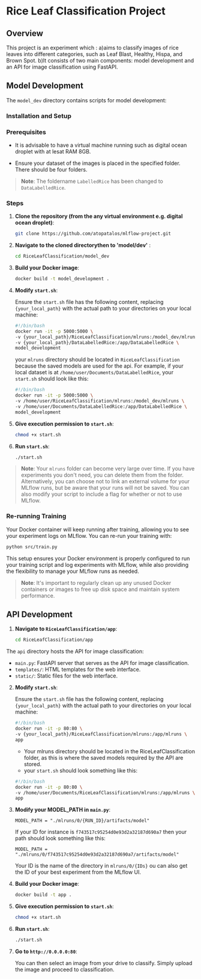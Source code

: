 # Rice Leaf Classification Project

## Overview

This project is an experiment which :
a)aims to classify images of rice leaves into different categories, such as Leaf Blast, Healthy, Hispa, and Brown Spot. 
b)It consists of two main components: model development and an API for image classification using FastAPI.

## Model Development

The `model_dev` directory contains scripts for model development:

### Installation and Setup

### Prerequisites

- It is advisable to have a virtual machine running such as digital ocean droplet with at lesat RAM 8GB.


- Ensure your dataset of the images is placed in the specified folder. There should be four folders.
 > **Note**: The foldername `LabelledRice` has been changed to `DataLabelledRice`.
<!-- - Create an `mlruns` folder for MLflow to store its runs. -->

### Steps

1. **Clone the repository (from the any virtual environment e.g. digital ocean droplet)**:

    ```sh
    git clone https://github.com/atopatalos/mlflow-project.git
    ```

2. **Navigate to the cloned directorythen to 'model/dev'** :

    ```sh
    cd RiceLeafClassification/model_dev
    ```

3. **Build your Docker image**:

    ```sh
    docker build -t model_development .
    ```

4. **Modify `start.sh`**:

    Ensure the `start.sh` file has the following content, replacing `{your_local_path}` with the actual path to your directories on your local machine:


    ```sh
    #!/bin/bash
    docker run -it -p 5000:5000 \
    -v {your_local_path}/RiceLeafClassification/mlruns:/model_dev/mlruns \
    -v {your_local_path}/DataLabelledRice:/app/DataLabelledRice \
    model_development
    ```
    your `mlruns` directory should be located in `RiceLeafClassification` because the saved models are used for the api.
    For example, if your local dataset is at `/home/user/Documents/DataLabelledRice`, your `start.sh` should look like this:

    ```sh
    #!/bin/bash
    docker run -it -p 5000:5000 \
    -v /home/user/RiceLeafClassification/mlruns:/model_dev/mlruns \
    -v /home/user/Documents/DataLabelledRice:/app/DataLabelledRice \
    model_development
    ```

5. **Give execution permission to `start.sh`**:

    ```sh
    chmod +x start.sh
    ```

7. **Run `start.sh`**:

    ```sh
    ./start.sh
    ```

> **Note**: Your `mlruns` folder can become very large over time. If you have experiments you don't need, you can delete them from the folder. Alternatively, you can choose not to link an external volume for your MLflow runs, but be aware that your runs will not be saved. You can also modify your script to include a flag for whether or not to use MLflow.

### Re-running Training

Your Docker container will keep running after training, allowing you to see your experiment logs on MLflow. You can re-run your training with:

```sh
python src/train.py
```

This setup ensures your Docker environment is properly configured to run your training script and log experiments with MLflow, while also providing the flexibility to manage your MLflow runs as needed.

> **Note**: It's important to regularly clean up any unused Docker containers or images to free up disk space and maintain system performance.


## API Development

1. **Navigate to `RiceLeafClassification/app`**:

    ```sh
    cd RiceLeafClassification/app
    ```


The `api` directory hosts the API for image classification:

- `main.py`: FastAPI server that serves as the API for image classification.
- `templates/`: HTML templates for the web interface.
- `static/`: Static files for the web interface.


2. **Modify `start.sh`**:

    Ensure the `start.sh` file has the following content, replacing `{your_local_path}` with the actual path to your directories on your local machine:


    ```sh
    #!/bin/bash
    docker run -it -p 80:80 \
    -v {your_local_path}/RiceLeafClassification/mlruns:/app/mlruns \
    app
    ```
    - Your mlruns directory should be located in the RiceLeafClassification folder, as this is where the saved models required by the API are stored.
    - your `start.sh` should look something like this:

    ```sh
    #!/bin/bash
    docker run -it -p 80:80 \
    -v /home/user/Documents/RiceLeafClassification/mlruns:/app/mlruns \
    app
    ```

3. **Modify your MODEL_PATH in `main.py`**:

    ```
    MODEL_PATH = "./mlruns/0/{RUN_ID}/artifacts/model"
    ```

    If your ID for instance is `f743517c95254d0e93d2a32187d690a7` then your path should look something like this:

    ```
    MODEL_PATH = "./mlruns/0/f743517c95254d0e93d2a32187d690a7/artifacts/model"
    ```

    Your ID is the name of the directory in `mlruns/0/{IDs}` ou can also get the ID of your best experiment from the MLflow UI.


3. **Build your Docker image**:

    ```sh
    docker build -t app .
    ```

4. **Give execution permission to `start.sh`**:

    ```sh
    chmod +x start.sh
    ```

5. **Run `start.sh`**:

    ```sh
    ./start.sh
    ```

6. **Go to `http://0.0.0.0:80`**:

    You can then select an image from your drive to classify. Simply upload the image and proceed to classification.
